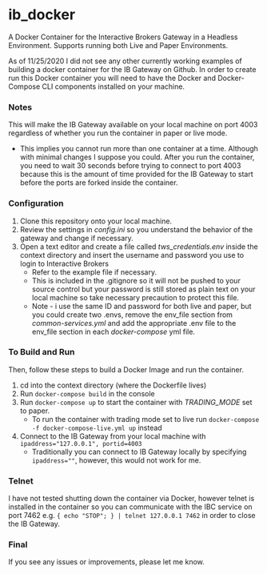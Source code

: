 # ib_docker
A Docker Container for the Interactive Brokers Gateway in a Headless Environment. Supports running both Live and Paper Environments.

As of 11/25/2020 I did not see any other currently working examples of building a docker container for the IB Gateway on Github. In order to create run this Docker container you will need to have the Docker and Docker-Compose CLI components installed on your machine.

### Notes
This will make the IB Gateway available on your local machine on port 4003 regardless of whether you run the container in paper or live mode.
  * This implies you cannot run more than one container at a time. Although with minimal changes I suppose you could.
After you run the container, you need to wait 30 seconds before trying to connect to port 4003 because this is the amount of time provided for the IB Gateway to start before the ports are forked inside the container.

### Configuration
1. Clone this repository onto your local machine.
2. Review the settings in *config.ini* so you understand the behavior of the gateway and change if necessary.
3. Open a text editor and create a file called *tws_credentials.env* inside the context directory and insert the username and password you use to login to Interactive Brokers
     * Refer to the example file if necessary.
     * This is included in the .gitignore so it will not be pushed to your source control but your password is still stored as plain text on your local machine so take necessary precaution to protect this file.
     * Note - i use the same ID and password for both live and paper, but you could create two .envs, remove the env_file section from *common-services.yml* and add the appropriate .env file to the env_file section in each *docker-compose* yml file.
  
 ### To Build and Run
 Then, follow these steps to build a Docker Image and run the container.
 
 1. cd into the context directory (where the Dockerfile lives)
 2. Run `docker-compose build` in the console
 3. Run `docker-compose up` to start the container with *TRADING_MODE* set to paper. 
     * To run the container with trading mode set to live run `docker-compose -f docker-compose-live.yml up` instead
 4. Connect to the IB Gateway from your local machine with `ipaddress="127.0.0.1", portid=4003`
     * Traditionally you can connect to IB Gateway locally by specifying `ipaddress=""`, however, this would not work for me.
 
 ### Telnet
 I have not tested shutting down the container via Docker, however telnet is installed in the container so you can communicate with the IBC service on port 7462 e.g. `{ echo "STOP"; } | telnet 127.0.0.1 7462` in order to close the IB Gateway.
 
 ### Final
 If you see any issues or improvements, please let me know.
 
 
